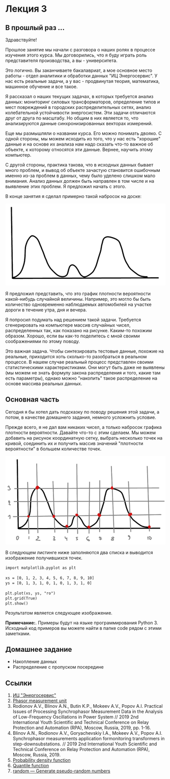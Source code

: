 # Лекция 3

## В прошлый раз ...

Здравствуйте!

Прошлое занятие мы начали с разговора о наших ролях в процессе
изучения этого курса. Мы договорились, что я буду играть роль
представителя производства, а вы - университета.

Это логично. Вы заканчиваете бакалавриат, а мое основное место
работы - отдел аналитики и обработки данных "ИЦ Энергосервис". У нас
есть реальные задачи, а у вас - продвинутая теория, математика,
машинное обучение и все такое.

Я рассказал о наших текущих задачах, в которых требуется анализ
данных: мониторинг силовых трансформаторов, определение типов и мест
повреждений в городских распределительных сетях, анализ колебательной
устойчивости энергосистем. Эти задачи отличаются друг от друга по
масштабу. Но общим в них является то, что анализируются данные
синхронизированных векторах измерений.

Еще мы размышляли о названии курса. Его можно понимать двояко. С одной
стороны, мы можем исходить из того, что у нас есть "хорошие" данные и
на основе их анализа нам надо сказать что-то важное об объекте, к
которому относятся эти данные. Вернее, научить этому компьютер.

С другой стороны, практика такова, что в исходных данных бывает много
проблем, и вывод об объекте зачастую становится ошибочным именно из-за
проблем в данных, чему было уделено слишком мало внимания. Анализ
данных должен быть направлен в том числе и на выявление этих
проблем. Я предложил начать с этого.

В конце занятия я сделал примерно такой набросок на доске:

![Задание](./pic/task.png)

Я предложил представить, что это график плотности вероятности
какой-нибудь случайной величины. Например, это могло бы быть
количество одновременно наблюдаемых автомобилей на участке дороги в
течение утра, дня и вечера.

Я попросил подумать над решением такой задачи. Требуется сгенерировать
на компьютере массив случайных чисел, распределенных так, как показано
на рисунке. Каким-то похожим образом. Хорошо, если вы как-то
поделитесь с мной своими соображениями по этому поводу.

Это важная задача. Чтобы синтезировать тестовые данные, похожие на
реальные, приходится хоть сколько-то разобраться в реальном
процессе. В нашем случае реальный процесс представлен своими
статистическими характеристиками. Они могут быть даже не выявлены (мы
можем не знать формулу закона распределения и того, какие там есть
параметры), однако можно "накопить" такое распределение на основе
массива реальных данных.

## Основная часть

Сегодня я бы хотел дать подсказку по поводу решения этой задачи, а
потом, в качестве домашнего задания, немного усложнить условие.

Прежде всего, я не дал вам никаких чисел, а только набросок графика
плотности вероятности. Давайте что-то с этим сделаем. Мы можем
добавить на рисунок координатную сетку, выбрать несколько точек на
кривой, соединить их и получить массив значений "плотности
вероятности" в большем количестве точек.

![Сетка](./pic/grid.png)

В следующем листинге ниже заполняются два списка и выводится
изображение получившихся точек.

```
import matplotlib.pyplot as plt

xs = [0, 1, 2, 3, 4, 5, 6, 7, 8, 9, 10]
ys = [0, 1, 3, 1, 0, 1, 0, 1, 3, 1, 0]

plt.plot(xs, ys, "ro")
plt.grid(True)
plt.show()
```

Результатом является следующее изображение.

**Примечание:**. Примеры будут на языке программирования
Python 3. Исходный код примеров вы можете найти в папке code рядом с
этими заметками.

<!-- Кстати, вы помните, что плотность распределения вероятности - это -->
<!-- производная функции распределения? -->

## Домашнее задание

* Накопление данных
* Распределение с пропуском посередине

## Ссылки

1. [ИЦ "Энергосервис"](https://enip2.ru/)
1. [Phasor measurement
   unit](https://en.wikipedia.org/wiki/Phasor_measurement_unit)
1. Rodionov A.V., Blinov A.N., Butin K.P., Mokeev A.V., Popov
   A.I. Practical Issues of Processing Synchrophasor Measurement Data
   in the Analysis of Low-Frequency Oscillations in Power System //
   2019 2nd International Youth Scientific and Technical Conference on
   Relay Protection and Automation (RPA), Moscow, Russia, 2019,
   pp. 1-16.
1. Blinov A.N., Rodionov A.V., Goryachevskiy I.A., Mokeev A.V., Popov
   A.I. Synchrophasor measurements application formonitoring
   transformers in step-downsubstations. // 2019 2nd International
   Youth Scientific and Technical Conference on Relay Protection and
   Automation (RPA), Moscow, Russia, 2019.
1. [Probability density
   function](https://en.wikipedia.org/wiki/Probability_density_function)
1. [Quantile
   function](https://en.wikipedia.org/wiki/Quantile_function)
1. [random — Generate pseudo-random
   numbers](https://docs.python.org/3/library/random.html)
